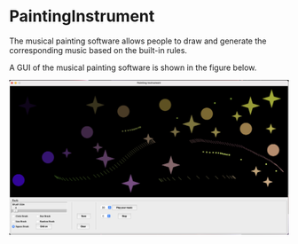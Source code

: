 # PaintingInstrument
The musical painting software allows people to draw and generate the corresponding music based on the built-in rules.

A GUI of the musical painting software is shown in the figure below.

<p align="center">
<img src="Image/GUI.png" width="800">
</p>
